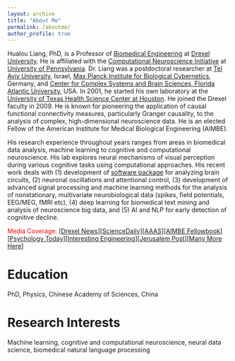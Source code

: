 ```yaml
---
layout: archive
title: "About Me"
permalink: /aboutme/
author_profile: true
---
```


Hualou Liang, PhD, is a Professor of [Biomedical Engineering](https://drexel.edu/biomed/) at [Drexel University](https://drexel.edu/). He is affiliated with the [Computational Neuroscience Initiative](https://cni.upenn.edu/) at [University of Pennsylvania](https://home.www.upenn.edu/). Dr. Liang was a postdoctoral researcher at [Tel Aviv University](https://english.tau.ac.il), Israel, [Max Planck Institute for Biological Cybernetics](https://www.kyb.tuebingen.mpg.de/2549/en), Germany, and [Center for Complex Systems and Brain Sciences, Florida Atlantic University](https://www.fau.edu/), USA. In 2001, he started his own laboratory at the [University of Texas Health Science Center at Houston](https://www.uth.edu/). He joined the Drexel faculty in 2009. He is known for pioneering the application of causal functional connectivity measures, particularly Granger causality, to the analysis of complex, high-dimensional neuroscience data. He is an elected Fellow of the American Institute for Medical Biological Engineering (AIMBE).

His research experience throughout years ranges from areas in biomedical data analysis, machine learning to cognitive and computational neuroscience. His lab explores neural mechanisms of visual perception during various cognitive tasks using computational approaches. His recent work deals with (1) development of [software package](https://brain-smart.org/) for analyzing brain circuits, (2) neuronal oscillations and attentional control, (3) development of advanced signal processing and machine learning methods for the analysis of nonstationary, multivariate neurobiological data (spikes, field potentials, EEG/MEG, fMRI etc), (4) deep learning for biomedical text mining and analysis of neuroscience big data, and (5) AI and NLP for early detection of cognitive decline.

<span style="color:red">Media Coverage:</span> [[Drexel News](https://drexel.edu/news/archive/2022/December/GPT-3-alzheimers-disease)][[ScienceDaily](https://www.sciencedaily.com/releases/2022/12/221222162415.htm)][[AAAS](https://www.eurekalert.org/news-releases/975246)][[AIMBE Fellowbook](https://aimbe.org/college-of-fellows/COF-1440/)][[Psychology Today](https://www.psychologytoday.com/us/blog/the-future-brain/202212/ai-model-gpt-3-may-predict-dementia-and-alzheimers-disease)][[Interesting Engineering](https://interestingengineering.com/innovation/chatgpts-ai-alzheimers-disease-diagnosis)][[Jerusalem Post](https://www.jpost.com/health-and-wellness/mind-and-spirit/article-725929)][[Many More Here](https://plos.altmetric.com/details/140454568/news)]

Education
======
PhD, Physics, Chinese Academy of Sciences, China

Research Interests
======
Machine learning, cognitive and computational neuroscience, neural data science, biomedical natural language processing
